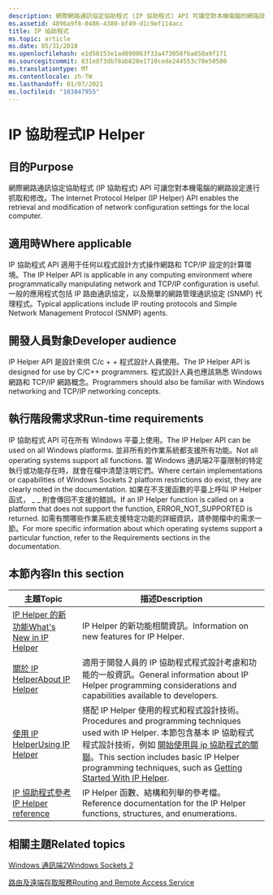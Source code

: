 ```yaml
---
description: 網際網路通訊協定協助程式 (IP 協助程式) API 可讓您對本機電腦的網路設定進行抓取和修改。
ms.assetid: 4896a9f8-0486-4380-bf49-d1c9ef114acc
title: IP 協助程式
ms.topic: article
ms.date: 05/31/2018
ms.openlocfilehash: e1d50153e1ad890063f33a473058f6a850a9f171
ms.sourcegitcommit: 831e8f3db78ab820e1710cede244553c70e50500
ms.translationtype: MT
ms.contentlocale: zh-TW
ms.lasthandoff: 01/07/2021
ms.locfileid: "103847955"
---
```

# <a name="ip-helper"></a><span data-ttu-id="b29db-103">IP 協助程式</span><span class="sxs-lookup"><span data-stu-id="b29db-103">IP Helper</span></span>

## <a name="purpose"></a><span data-ttu-id="b29db-104">目的</span><span class="sxs-lookup"><span data-stu-id="b29db-104">Purpose</span></span>

<span data-ttu-id="b29db-105">網際網路通訊協定協助程式 (IP 協助程式) API 可讓您對本機電腦的網路設定進行抓取和修改。</span><span class="sxs-lookup"><span data-stu-id="b29db-105">The Internet Protocol Helper (IP Helper) API enables the retrieval and modification of network configuration settings for the local computer.</span></span>

## <a name="where-applicable"></a><span data-ttu-id="b29db-106">適用時</span><span class="sxs-lookup"><span data-stu-id="b29db-106">Where applicable</span></span>

<span data-ttu-id="b29db-107">IP 協助程式 API 適用于任何以程式設計方式操作網路和 TCP/IP 設定的計算環境。</span><span class="sxs-lookup"><span data-stu-id="b29db-107">The IP Helper API is applicable in any computing environment where programmatically manipulating network and TCP/IP configuration is useful.</span></span> <span data-ttu-id="b29db-108">一般的應用程式包括 IP 路由通訊協定，以及簡單的網路管理通訊協定 (SNMP) 代理程式。</span><span class="sxs-lookup"><span data-stu-id="b29db-108">Typical applications include IP routing protocols and Simple Network Management Protocol (SNMP) agents.</span></span>

## <a name="developer-audience"></a><span data-ttu-id="b29db-109">開發人員對象</span><span class="sxs-lookup"><span data-stu-id="b29db-109">Developer audience</span></span>

<span data-ttu-id="b29db-110">IP Helper API 是設計來供 C/c + + 程式設計人員使用。</span><span class="sxs-lookup"><span data-stu-id="b29db-110">The IP Helper API is designed for use by C/C++ programmers.</span></span> <span data-ttu-id="b29db-111">程式設計人員也應該熟悉 Windows 網路和 TCP/IP 網路概念。</span><span class="sxs-lookup"><span data-stu-id="b29db-111">Programmers should also be familiar with Windows networking and TCP/IP networking concepts.</span></span>

## <a name="run-time-requirements"></a><span data-ttu-id="b29db-112">執行階段需求求</span><span class="sxs-lookup"><span data-stu-id="b29db-112">Run-time requirements</span></span>

<span data-ttu-id="b29db-113">IP 協助程式 API 可在所有 Windows 平臺上使用。</span><span class="sxs-lookup"><span data-stu-id="b29db-113">The IP Helper API can be used on all Windows platforms.</span></span> <span data-ttu-id="b29db-114">並非所有的作業系統都支援所有功能。</span><span class="sxs-lookup"><span data-stu-id="b29db-114">Not all operating systems support all functions.</span></span> <span data-ttu-id="b29db-115">當 Windows 通訊端2平臺限制的特定執行或功能存在時，就會在檔中清楚注明它們。</span><span class="sxs-lookup"><span data-stu-id="b29db-115">Where certain implementations or capabilities of Windows Sockets 2 platform restrictions do exist, they are clearly noted in the documentation.</span></span> <span data-ttu-id="b29db-116">如果在不支援函數的平臺上呼叫 IP Helper 函式， \_ \_ 則會傳回不支援的錯誤。</span><span class="sxs-lookup"><span data-stu-id="b29db-116">If an IP Helper function is called on a platform that does not support the function, ERROR\_NOT\_SUPPORTED is returned.</span></span> <span data-ttu-id="b29db-117">如需有關哪些作業系統支援特定功能的詳細資訊，請參閱檔中的需求一節。</span><span class="sxs-lookup"><span data-stu-id="b29db-117">For more specific information about which operating systems support a particular function, refer to the Requirements sections in the documentation.</span></span>

## <a name="in-this-section"></a><span data-ttu-id="b29db-118">本節內容</span><span class="sxs-lookup"><span data-stu-id="b29db-118">In this section</span></span>



| <span data-ttu-id="b29db-119">主題</span><span class="sxs-lookup"><span data-stu-id="b29db-119">Topic</span></span>                                                              | <span data-ttu-id="b29db-120">描述</span><span class="sxs-lookup"><span data-stu-id="b29db-120">Description</span></span>                                                                                                                                                                                                       |
|--------------------------------------------------------------------|-------------------------------------------------------------------------------------------------------------------------------------------------------------------------------------------------------------------|
| [<span data-ttu-id="b29db-121">IP Helper 的新功能</span><span class="sxs-lookup"><span data-stu-id="b29db-121">What's New in IP Helper</span></span>](what-s-new-in-ip-helper.md)<br/>  | <span data-ttu-id="b29db-122">IP Helper 的新功能相關資訊。</span><span class="sxs-lookup"><span data-stu-id="b29db-122">Information on new features for IP Helper.</span></span><br/>                                                                                                                                                             |
| [<span data-ttu-id="b29db-123">關於 IP Helper</span><span class="sxs-lookup"><span data-stu-id="b29db-123">About IP Helper</span></span>](about-ip-helper.md)<br/>                  | <span data-ttu-id="b29db-124">適用于開發人員的 IP 協助程式程式設計考慮和功能的一般資訊。</span><span class="sxs-lookup"><span data-stu-id="b29db-124">General information about IP Helper programming considerations and capabilities available to developers.</span></span><br/>                                                                                               |
| [<span data-ttu-id="b29db-125">使用 IP Helper</span><span class="sxs-lookup"><span data-stu-id="b29db-125">Using IP Helper</span></span>](using-ip-helper.md)<br/>                  | <span data-ttu-id="b29db-126">搭配 IP Helper 使用的程式和程式設計技術。</span><span class="sxs-lookup"><span data-stu-id="b29db-126">Procedures and programming techniques used with IP Helper.</span></span> <span data-ttu-id="b29db-127">本節包含基本 IP 協助程式程式設計技術，例如 [開始使用與 ip 協助程式的關聯](getting-started-with-ip-helper.md)。</span><span class="sxs-lookup"><span data-stu-id="b29db-127">This section includes basic IP Helper programming techniques, such as [Getting Started With IP Helper](getting-started-with-ip-helper.md).</span></span><br/> |
| [<span data-ttu-id="b29db-128">IP 協助程式參考</span><span class="sxs-lookup"><span data-stu-id="b29db-128">IP Helper reference</span></span>](ip-helper-function-reference.md)<br/> | <span data-ttu-id="b29db-129">IP Helper 函數、結構和列舉的參考檔。</span><span class="sxs-lookup"><span data-stu-id="b29db-129">Reference documentation for the IP Helper functions, structures, and enumerations.</span></span><br/>                                                                                                                     |



 

## <a name="related-topics"></a><span data-ttu-id="b29db-130">相關主題</span><span class="sxs-lookup"><span data-stu-id="b29db-130">Related topics</span></span>

<dl> <dt>

[<span data-ttu-id="b29db-131">Windows 通訊端2</span><span class="sxs-lookup"><span data-stu-id="b29db-131">Windows Sockets 2</span></span>](/windows/desktop/WinSock/windows-sockets-start-page-2)
</dt> <dt>

[<span data-ttu-id="b29db-132">路由及遠端存取服務</span><span class="sxs-lookup"><span data-stu-id="b29db-132">Routing and Remote Access Service</span></span>](../rras/routing-start-page.md)
</dt> </dl>

 


